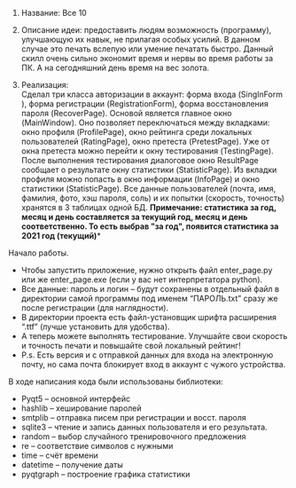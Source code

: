 1. Название: Все 102. Описание идеи: предоставить людям возможность (программу), улучшающую их навык, не прилагая особых усилий. В данном случае это печать вслепую или умение печатать быстро. Данный скилл очень сильно экономит время и нервы во время работы за ПК. А на сегодняшний день время на вес золота.3. Реализация:\Сделал три класса авторизации в аккаунт: форма входа (SingInForm), форма регистрации (RegistrationForm), форма восстановления пароля (RecoverPage). Основой является главное окно (MainWindow). Оно позволяет переключаться между вкладками: окно профиля (ProfilePage), окно рейтинга среди локальных пользователей (RatingPage), окно претеста (PretestPage). Уже от окна претеста можно перейти к окну тестирования (TestingPage). После выполнения тестирования диалоговое окно ResultPage сообщает о результате окну статистики (StatisticPage). Из вкладки профиля можно попасть в окно информации (InfoPage) и окно статистики (StatisticPage).Все данные пользователей (почта, имя, фамилия, фото, хэш пароля, соль) и их попытки (скорость, точность) хранятся в 3 таблицах одной БД.**Примечание: статистика за год, месяц и день составляется за текущий год, месяц и день соответственно. То есть выбрав "за год", появится статистика за 2021 год (текущий)***Начало работы.+ Чтобы запустить приложение, нужно открыть файл enter_page.py или же enter_page.exe (если у вас нет интерпретатора python).+ Все данные: пароль и логин – будут сохранены в отдельный файл в директории самой программы под именем “ПАРОЛЬ.txt” сразу же после регистрации (для наглядности).+ В директории проекта есть файл-установщик шрифта расширения “.ttf” (лучше установить для удобства).+ А теперь можете выполнять тестирование. Улучшайте свои скорость и точность печати и повышайте свой локальный рейтинг!+ P.s. Есть версия и с отправкой данных для входа на электронную почту, но сама почта блокирует вход в аккаунт с чужого устройства.В ходе написания кода были использованы библиотеки:+ Pyqt5 – основной интерфейс+ hashlib – хеширование паролей+ smtplib – отправка писем при регистрации и восст. пароля+	sqlite3 – чтение и запись данных пользователя и его результата.+	random – выбор случайного тренировочного предложения+	re – соответствие символов с нужными+	time – счёт времени+	datetime – получение даты+	pyqtgraph – построение графика статистики  